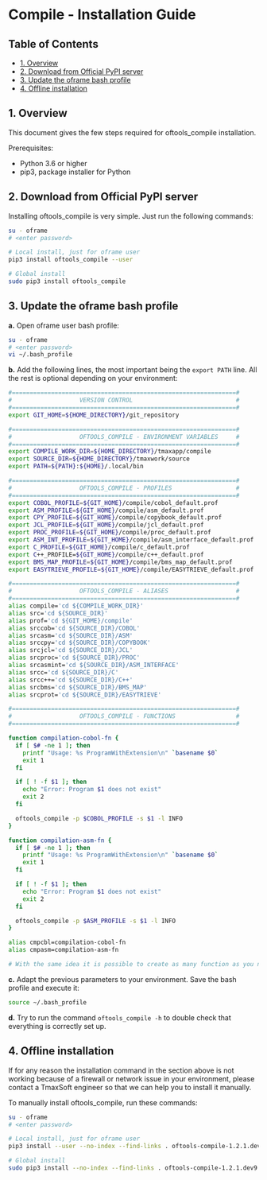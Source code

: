 # Compile - Installation Guide <!-- omit in toc -->

## Table of Contents <!-- omit in toc -->

* [1. Overview](#1-overview)
* [2. Download from Official PyPI server](#2-download-from-official-pypi-server)
* [3. Update the oframe bash profile](#3-update-the-oframe-bash-profile)
* [4. Offline installation](#4-offline-installation)

## 1. Overview

This document gives the few steps required for oftools_compile installation. 

Prerequisites:
- Python 3.6 or higher
- pip3, package installer for Python

## 2. Download from Official PyPI server

Installing oftools_compile is very simple. Just run the following commands:
```bash
su - oframe
# <enter password>

# Local install, just for oframe user
pip3 install oftools_compile --user

# Global install
sudo pip3 install oftools_compile
```

## 3. Update the oframe bash profile

**a.** Open oframe user bash profile:
```bash
su - oframe
# <enter password>
vi ~/.bash_profile
```

**b.** Add the following lines, the most important being the `export PATH` line. All the rest is optional depending on your environment:

```bash
#===============================================================#
#                   VERSION CONTROL                             #
#===============================================================#
export GIT_HOME=${HOME_DIRECTORY}/git_repository

#===============================================================#
#                   OFTOOLS_COMPILE - ENVIRONMENT VARIABLES     #
#===============================================================#
export COMPILE_WORK_DIR=${HOME_DIRECTORY}/tmaxapp/compile
export SOURCE_DIR=${HOME_DIRECTORY}/tmaxwork/source
export PATH=${PATH}:${HOME}/.local/bin

#===============================================================#
#                   OFTOOLS_COMPILE - PROFILES                  #
#===============================================================#
export COBOL_PROFILE=${GIT_HOME}/compile/cobol_default.prof
export ASM_PROFILE=${GIT_HOME}/compile/asm_default.prof
export CPY_PROFILE=${GIT_HOME}/compile/copybook_default.prof
export JCL_PROFILE=${GIT_HOME}/compile/jcl_default.prof
export PROC_PROFILE=${GIT_HOME}/compile/proc_default.prof
export ASM_INT_PROFILE=${GIT_HOME}/compile/asm_interface_default.prof
export C_PROFILE=${GIT_HOME}/compile/c_default.prof
export C++_PROFILE=${GIT_HOME}/compile/c++_default.prof
export BMS_MAP_PROFILE=${GIT_HOME}/compile/bms_map_default.prof
export EASYTRIEVE_PROFILE=${GIT_HOME}/compile/EASYTRIEVE_default.prof

#===============================================================#
#                   OFTOOLS_COMPILE - ALIASES                   #
#===============================================================#
alias compile='cd ${COMPILE_WORK_DIR}'
alias src='cd ${SOURCE_DIR}'
alias prof='cd ${GIT_HOME}/compile'
alias srccob='cd ${SOURCE_DIR}/COBOL'
alias srcasm='cd ${SOURCE_DIR}/ASM'
alias srccpy='cd ${SOURCE_DIR}/COPYBOOK'
alias srcjcl='cd ${SOURCE_DIR}/JCL'
alias srcproc='cd ${SOURCE_DIR}/PROC'
alias srcasmint='cd ${SOURCE_DIR}/ASM_INTERFACE'
alias srcc='cd ${SOURCE_DIR}/C'
alias srcc++='cd ${SOURCE_DIR}/C++'
alias srcbms='cd ${SOURCE_DIR}/BMS_MAP'
alias srcprot='cd ${SOURCE_DIR}/EASYTRIEVE'

#===============================================================#
#                   OFTOOLS_COMPILE - FUNCTIONS                 #
#===============================================================#

function compilation-cobol-fn {
  if [ $# -ne 1 ]; then
    printf "Usage: %s ProgramWithExtension\n" `basename $0`
    exit 1
  fi

  if [ ! -f $1 ]; then
    echo "Error: Program $1 does not exist"
    exit 2
  fi

  oftools_compile -p $COBOL_PROFILE -s $1 -l INFO
}

function compilation-asm-fn {
  if [ $# -ne 1 ]; then
    printf "Usage: %s ProgramWithExtension\n" `basename $0`
    exit 1
  fi

  if [ ! -f $1 ]; then
    echo "Error: Program $1 does not exist"
    exit 2
  fi

  oftools_compile -p $ASM_PROFILE -s $1 -l INFO
}

alias cmpcbl=compilation-cobol-fn
alias cmpasm=compilation-asm-fn

# With the same idea it is possible to create as many function as you need
```

**c.** Adapt the previous parameters to your environment. Save the bash profile and execute it:
```bash
source ~/.bash_profile
```

**d.** Try to run the command `oftools_compile -h` to double check that everything is correctly set up.

## 4. Offline installation

If for any reason the installation command in the section above is not working because of a firewall or network issue in your environment, please contact a TmaxSoft engineer so that we can help you to install it manually.

To manually install oftools_compile, run these commands:
```bash
su - oframe
# <enter password>

# Local install, just for oframe user
pip3 install --user --no-index --find-links . oftools-compile-1.2.1.dev9.tar.gz

# Global install
sudo pip3 install --no-index --find-links . oftools-compile-1.2.1.dev9.tar.gz
```
